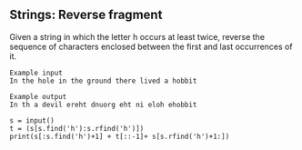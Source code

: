 ## Strings: Reverse fragment

Given a string in which the letter h occurs at least twice, reverse the sequence of characters enclosed between the first and last occurrences of it.

```
Example input
In the hole in the ground there lived a hobbit

Example output
In th a devil ereht dnuorg eht ni eloh ehobbit
```

```
s = input()
t = (s[s.find('h'):s.rfind('h')])
print(s[:s.find('h')+1] + t[::-1]+ s[s.rfind('h')+1:])
```
